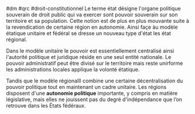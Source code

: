 #dm #qrc #droit-constitutionnel 
Le terme état désigne l'organe politique souverain de droit public qui va exercer sont pouvoir souverain sur son territoire et sa population. Cette notion est de plus en plus mouvante suite à la revendication de certaine région en autonomie. Ainsi façe àu modèle étatique unitaire et fédéral se dresse un nouveau type d'état les état régional.

Dans le modèle unitaire le pouvoir est essentiellement centralisé ainsi l'autorité politique et juridique réside en une seul entité nationale. Le pouvoir administratif peut être divisé sur le territoire mais reste unirforme les administrations locales applique la volonté étatique.

Tandis que le modèle régionalIl combine une certaine décentralisation du pouvoir politique tout en maintenant un cadre unitaire. Les régions disposent d'une **autonomie politique** importante, y compris en matière législative, mais elles ne jouissent pas du degré d'indépendance que l’on retrouve dans les États fédéraux.